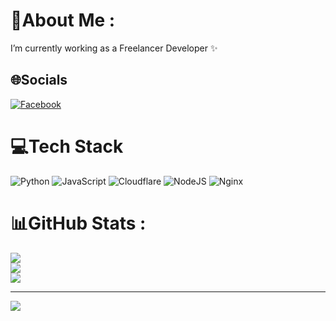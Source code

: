 # 💫About Me :
I’m currently working as a Freelancer Developer ✨

## 🌐Socials
[![Facebook](https://img.shields.io/badge/Facebook-%231877F2.svg?logo=Facebook&logoColor=white)](https://facebook.com/vominhtu710207) 

# 💻Tech Stack
![Python](https://img.shields.io/badge/python-3670A0?style=for-the-badge&logo=python&logoColor=ffdd54) ![JavaScript](https://img.shields.io/badge/javascript-%23323330.svg?style=for-the-badge&logo=javascript&logoColor=%23F7DF1E) ![Cloudflare](https://img.shields.io/badge/Cloudflare-F38020?style=for-the-badge&logo=Cloudflare&logoColor=white) ![NodeJS](https://img.shields.io/badge/node.js-6DA55F?style=for-the-badge&logo=node.js&logoColor=white) ![Nginx](https://img.shields.io/badge/nginx-%23009639.svg?style=for-the-badge&logo=nginx&logoColor=white)
# 📊GitHub Stats :
![](https://github-readme-stats.vercel.app/api?username=vominht&theme=radical&hide_border=false&include_all_commits=false&count_private=true)<br/>
![](https://github-readme-streak-stats.herokuapp.com/?user=vominht&theme=radical&hide_border=false)<br/>
![](https://github-readme-stats.vercel.app/api/top-langs/?username=vominht&theme=radical&hide_border=false&include_all_commits=false&count_private=true&layout=compact)


---
[![](https://visitcount.itsvg.in/api?id=vominht&icon=0&color=0)](https://visitcount.itsvg.in)
